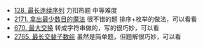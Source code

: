 - [128. 最长连续序列](https://github.com/lsill/leetcode/blob/main/c_leetcode/src/arr_pra/arr_mid.cpp?plain=1#L8) 力扣热题 中等难度
- [2171. 拿出最少数目的魔法](https://github.com/lsill/leetcode/blob/main/c_leetcode/src/arr_pra/arr_mid.cpp?plain=1#L101) 很不错的题 
排序+枚举的做法，可以看看
- [670. 最大交换](https://github.com/lsill/leetcode/blob/main/c_leetcode/src/arr_pra/arr_mid.cpp?plain=1#L151) 转成字符串做的，写的很巧妙，可以看
- [2765. 最长交替子数组](https://github.com/lsill/leetcode/blob/main/c_leetcode/src/arr_pra/arr_simple.cpp?plain=1#L6) 虽然是简单题，但题解很巧妙，可以看